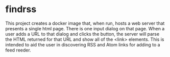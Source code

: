 # findrss

This project creates a docker image that, when run, hosts a web server
that presents a single html page. There is one input dialog on that page.
When a user adds a URL to that dialog and clicks the button, the server
will parse the HTML returned for that URL and show all of the &lt;link&gt;
elements. This is intended to aid the user in discovering RSS and Atom links
for adding to a feed reeder.
